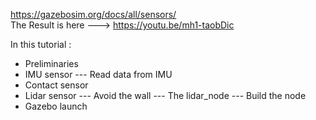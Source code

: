 https://gazebosim.org/docs/all/sensors/    
The Result is here --->  https://youtu.be/mh1-taobDic  

In this tutorial :  
* Preliminaries
* IMU sensor
--- Read data from IMU
* Contact sensor
* Lidar sensor
--- Avoid the wall
--- The lidar_node
--- Build the node
* Gazebo launch   
